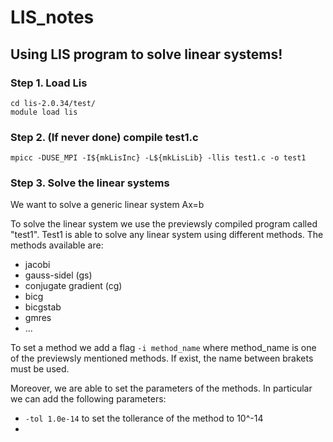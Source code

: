 # LIS_notes
## Using LIS program to solve linear systems!

### Step 1. Load Lis

```
cd lis-2.0.34/test/
module load lis
```

### Step 2. (If never done) compile test1.c
```
mpicc -DUSE_MPI -I${mkLisInc} -L${mkLisLib} -llis test1.c -o test1
```

### Step 3. Solve the linear systems
We want to solve a generic linear system Ax=b



To solve the linear system we use the previewsly compiled program called "test1".
Test1 is able to solve any linear system using different methods. The methods available are:
* jacobi
* gauss-sidel (gs)
* conjugate gradient (cg)
* bicg
* bicgstab
* gmres
* ...


To set a method we add a flag ``` -i method_name ```  where method_name is one of the previewsly mentioned methods. If exist, the name between brakets must be used.

Moreover, we are able to set the parameters of the methods. In particular we can add the following parameters: 
* ``` -tol 1.0e-14 ``` to set the tollerance of the method to 10^-14
* 
  
